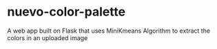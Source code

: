 # nuevo-color-palette

A web app built on Flask that uses MiniKmeans Algorithm to extract the colors in an uploaded image
